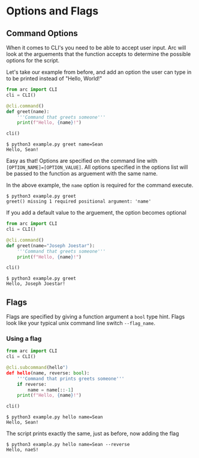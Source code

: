 # Options and Flags

## Command Options
When it comes to CLI's you need to be able to accept user input. Arc will look at the arguements that the function accepts to determine the possible options for the script.

Let's take our example from before, and add an option the user can type in to be printed instead of "Hello, World!"

```py
from arc import CLI
cli = CLI()

@cli.command()
def greet(name):
    '''Command that greets someone'''
    print(f"Hello, {name}!")

cli()
```
```out
$ python3 example.py greet name=Sean
Hello, Sean!
```

Easy as that! Options are specified on the command line with `[OPTION_NAME]=[OPTION_VALUE]`.
All options specified in the options list will be passed to the function as arguement with the same name.

In the above example, the `name` option is required for the command execute.

```
$ python3 example.py greet
greet() missing 1 required positional argument: 'name'
```

If you add a default value to the arguement, the option becomes optional
```py
from arc import CLI
cli = CLI()

@cli.command()
def greet(name="Joseph Joestar"):
    '''Command that greets someone'''
    print(f"Hello, {name}!")

cli()
```

```out
$ python3 example.py greet
Hello, Joseph Joestar!
```

## Flags
Flags are specified by giving a function argument a `bool` type hint. Flags look like your typical unix command line switch `--flag_name`.

### Using a flag
```py
from arc import CLI
cli = CLI()

@cli.subcommand(hello")
def hello(name, reverse: bool):
    '''Command that prints greets someone'''
    if reverse:
        name = name[::-1]
    print(f"Hello, {name}!")

cli()
```

```out
$ python3 example.py hello name=Sean
Hello, Sean!
```

The script prints exactly the same, just as before, now adding the flag
```out
$ python3 example.py hello name=Sean --reverse
Hello, naeS!
```

